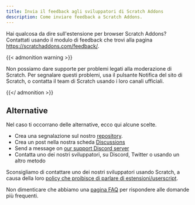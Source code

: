 ```yaml
---
title: Invia il feedback agli sviluppatori di Scratch Addons
description: Come inviare feedback a Scratch Addons.
---
```


Hai qualcosa da dire sull'estensione per browser Scratch Addons? Contattati usando il modulo di feedback che trovi alla pagina https://scratchaddons.com/feedback/.

{{< admonition warning >}}

Non possiamo dare supporte per problemi legati alla moderazione di Scratch. Per segnalare questi problemi, usa il pulsante Notifica del sito di Scratch, o contatta il team di Scratch usando i loro canali ufficiali.

{{</ admonition >}}

## Alternative

Nel caso ti occorrano delle alternative, ecco qui alcune scelte.

- Crea una segnalazione sul nostro [repository](https://github.com/ScratchAddons/ScratchAddons/issues).
- Crea un post nella nostra scheda [Discussions](https://github.com/ScratchAddons/ScratchAddons/discussions)
- Send a message on [our support Discord server](https://discord.gg/R5NBqwMjNc)
- Contatta uno dei nostri sviluppatori, su Discord, Twitter o usando un altro metodo

Sconsigliamo di contattare uno dei nostri sviluppatori usando Scratch, a causa della loro [policy che proibisce di parlare di estensioni/userscript](https://scratch.mit.edu/discuss/post/2907564/).

Non dimenticare che abbiamo una [pagina FAQ](https://scratchaddons.com/docs/faq/) per rispondere alle domande più frequenti.
